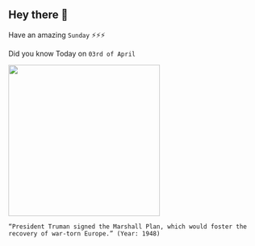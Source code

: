 ## Hey there 👋
Have an amazing `Sunday` ⚡⚡⚡

Did you know Today on `03rd of April`
 
 [<img src="https://www.historyonthenet.com/wp-content/uploads/2017/04/2000px-US-MarshallPlanAid-Logo.svg_.png" width="300" />](https://en.wikipedia.org/wiki/Marshall_Plan) 
 ```
“President Truman signed the Marshall Plan, which would foster the recovery of war-torn Europe.” (Year: 1948)
```
